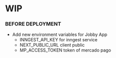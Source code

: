 # WIP

### BEFORE DEPLOYMENT
- Add new environment variables for Jobby App
  - INNGEST_API_KEY for inngest service
  - NEXT_PUBLIC_URL client public
  - MP_ACCESS_TOKEN token of mercado pago